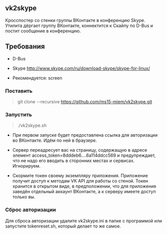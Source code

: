 ## vk2skype

Кросспостер со стенки группы ВКонтакте в конференцию Skype. Утилита дёргает группу ВКонтакте, коннектится к Скайпу по D-Bus и постит сообщение в конференцию.

## Требования

* D-Bus

* Skype http://www.skype.com/ru/download-skype/skype-for-linux/

* Рекомендуется: screen

### Поставить

> git clone --recursive https://github.com/ms15-miem/vk2skype.git

### Запустить
> ./vk2skype.sh

*   При первом запуске будет предоставлена ссылка для авторизации во ВКонтакте. Идём по ней в браузере.

*   Сервер переадресует вас на страницу, содержащую в адресе элемент
access_token=8dddeb6....6a114ddcc569 и предупреждает, что не надо его вводить в сторонних местах и сервисах. Игнорируем.
* Скормите токен своему экземпляру приложения. Приложение получит доступ к методам VK API для работы со стеной.
Токен хранится в открытом виде, в предположении, что для приложения заведён отдельный аккаунт ВКонтакте, а к серверу имеете доступ только вы.

### Сброс авторизации

Для сброса авторизации удалите vk2skype.ini в папке с программой или запустите tokenreset.sh, который делает то же самое.
